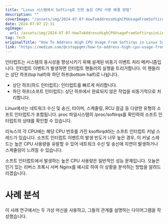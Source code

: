 ```yaml
---
title: "Linux 시스템에서 Softirq로 인한 높은 CPU 사용 해결 방법"
description: ""
coverImage: "/assets/img/2024-07-07-HowToAddressHighCPUUsageFromSoftirqsinLinuxSystems_0.png"
date: 2024-07-07 22:31
ogImage: 
  url: /assets/img/2024-07-07-HowToAddressHighCPUUsageFromSoftirqsinLinuxSystems_0.png
tag: Tech
originalTitle: "How To Address High CPU Usage From Softirqs in Linux Systems"
link: "https://medium.com/@cstoppgmr/how-to-address-high-cpu-usage-from-softirqs-in-linux-systems-8216ce1f9755"
---
```



인터럽트는 시스템의 동시성을 향상시키기 위해 설계된 비동기 이벤트 처리 메커니즘입니다. 인터럽트 이벤트가 발생하면 인터럽트 핸들러의 실행을 트리거합니다. 이 핸들러는 상단 하프(top half)와 하단 하프(bottom half)로 나뉩니다.

- 상단 하프(하드 인터럽트): 인터럽트를 빠르게 처리합니다.
- 하단 하프(소프트 인터럽트): 상단 하프에서 완료되지 않은 작업을 비동기적으로 처리합니다.

Linux에서는 네트워크 수신 및 송신, 타이머, 스케줄링, RCU 잠금 등 다양한 유형의 소프트 인터럽트가 포함됩니다. proc 파일시스템의 /proc/softirqs를 확인하여 소프트 인터럽트의 상태를 확인할 수 있습니다.

<div class="content-ad"></div>

리눅스의 각 CPU에는 해당 CPU 번호를 가진 ksoftirqd라는 소프트 인터럽트 커널 스레드가 있습니다. 소프트 인터럽트 이벤트의 발생 빈도가 너무 높은 경우, 이 커널 스레드는 높은 CPU 사용량을 유발할 수 있어 네트워크 수신 및 송신에 지연이 발생하거나 스케줄링이 느려질 수 있습니다.

소프트 인터럽트에서 발생하는 높은 CPU 사용량은 일반적인 성능 문제입니다. 오늘은 인기 있는 리버스 프록시 서버 Nginx를 예시로 하여 이 상황을 분석하는 방법을 알려드리겠습니다.

# 사례 분석

이 사례 연구에서는 두 가상 머신을 사용하고, 그들의 관계를 설명하는 다이어그램을 작성했습니다.